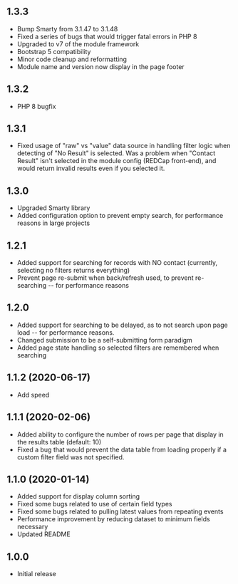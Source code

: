 ## 1.3.3
- Bump Smarty from 3.1.47 to 3.1.48
- Fixed a series of bugs that would trigger fatal errors in PHP 8
- Upgraded to v7 of the module framework
- Bootstrap 5 compatibility
- Minor code cleanup and reformatting
- Module name and version now display in the page footer
## 1.3.2
- PHP 8 bugfix
## 1.3.1
- Fixed usage of "raw" vs "value" data source in handling filter logic when detecting of "No Result" is selected. Was a problem when "Contact Result" isn't selected in the module config (REDCap front-end), and would return invalid results even if you selected it.
## 1.3.0
- Upgraded Smarty library
- Added configuration option to prevent empty search, for performance reasons in large projects
## 1.2.1
- Added support for searching for records with NO contact (currently, selecting no filters returns everything)
- Prevent page re-submit when back/refresh used, to prevent re-searching -- for performance reasons
## 1.2.0
- Added support for searching to be delayed, as to not search upon page load -- for performance reasons.
- Changed submission to be a self-submitting form paradigm
- Added page state handling so selected filters are remembered when searching
## 1.1.2 (2020-06-17)
- Add speed
## 1.1.1 (2020-02-06)
- Added ability to configure the number of rows per page that display in the results table (default: 10)
- Fixed a bug that would prevent the data table from loading properly if a custom filter field was not specified.
## 1.1.0 (2020-01-14)
- Added support for display column sorting
- Fixed some bugs related to use of certain field types
- Fixed some bugs related to pulling latest values from repeating events
- Performance improvement by reducing dataset to minimum fields necessary
- Updated README
## 1.0.0
- Initial release
